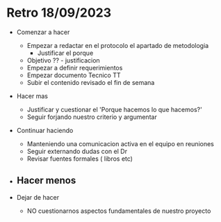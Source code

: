# Retro 18/09/2023

- Comenzar a hacer
	- Empezar a redactar en el protocolo el apartado de metodologia
		- Justificar el porque
	- Objetivo ?? -  justificacion 
	- Empezar a definir requerimientos
	- Empezar documento Tecnico TT
	- Subir el contenido revisado el fin de semana

- Hacer mas
	- Justificar y cuestionar el 'Porque hacemos lo que hacemos?'
	- Seguir forjando nuestro criterio y argumentar

- Continuar haciendo
	- Manteniendo una comunicacion activa en el equipo en reuniones 
	- Seguir externando dudas con el Dr
	- Revisar fuentes formales ( libros etc)

- Hacer menos
	- 

- Dejar de hacer
	- NO cuestionarnos  aspectos fundamentales de nuestro proyecto
